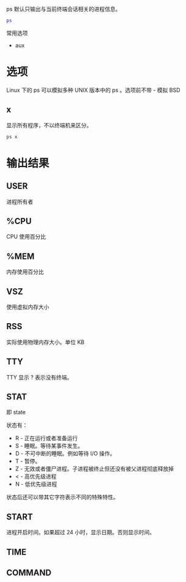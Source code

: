 ps 默认只输出与当前终端会话相关的进程信息。

```bash
ps
```



常用选项
- aux


# 选项

Linux 下的 ps 可以模拟多种 UNIX 版本中的 ps 。选项前不带 - 模拟 BSD

## x

显示所有程序，不以终端机来区分。

```bash
ps x
```

# 输出结果

## USER

进程所有者

## %CPU

CPU 使用百分比

## %MEM

内存使用百分比

## VSZ

使用虚拟内存大小

## RSS

实际使用物理内存大小。单位 KB

## TTY

TTY 显示 ? 表示没有终端。

## STAT

即 state

状态有：
- R - 正在运行或者准备运行
- S - 睡眠。等待某事件发生。
- D - 不可中断的睡眠。例如等待 I/O 操作。
- T - 暂停。
- Z - 无效或者僵尸进程。子进程被终止但还没有被父进程彻底释放掉
- < - 高优先级进程
- N - 低优先级进程

状态后还可以带其它字符表示不同的特殊特性。

## START

进程开启时间。如果超过 24 小时，显示日期。否则显示时间。

## TIME


## COMMAND
